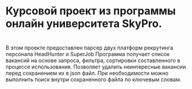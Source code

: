 # Курсовой проект из программы онлайн университета SkyPro.
# 
В этом проекте предоставлен парсер двух платформ рекрутинга персонала HeadHunter и SuperJob
Программа получает список вакансий на основе запроса, фильтра, сортировки составленного в процессе использования.
Позволяет удалить неинтересные вакансии перед сохранением их в json файл.
При необходимости можно выполнить поиск внутри сохраненного файла по ключевым словам.

